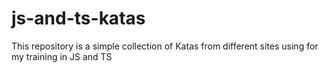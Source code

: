 # js-and-ts-katas
This repository is a simple collection of Katas from different sites using for my training in JS and TS
